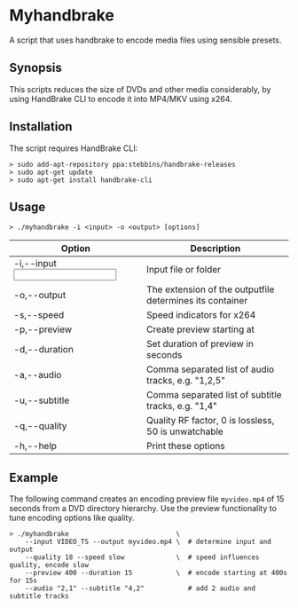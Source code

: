 # Myhandbrake

A script that uses handbrake to encode media files using sensible presets.

## Synopsis

This scripts reduces the size of DVDs and other media considerably, by using HandBrake CLI  to encode it into MP4/MKV using x264.

## Installation

The script requires HandBrake CLI:

    > sudo add-apt-repository ppa:stebbins/handbrake-releases
    > sudo apt-get update
    > sudo apt-get install handbrake-cli

## Usage

    > ./myhandbrake -i <input> -o <output> [options]

| Option | Description |
| --- |--- |
-i,--input <input>       | Input file or folder |
-o,--output <output>     | The extension of the outputfile determines its container |
-s,--speed <speed>       | Speed indicators for x264 |
-p,--preview <seconds>   | Create preview starting at <seconds> |
-d,--duration <seconds>  | Set duration of preview in seconds  |
-a,--audio <tracks>      | Comma separated list of audio tracks, e.g. "1,2,5" |
-u,--subtitle <tracks>   | Comma separated list of subtitle tracks, e.g. "1,4" |
-q,--quality <RF-factor> | Quality RF factor, 0 is lossless, 50 is unwatchable  |
-h,--help                | Print these options |

## Example

The following command creates an encoding preview file `myvideo.mp4` of 15 seconds from a DVD directory hierarchy. Use the preview functionality to tune encoding options like quality.

    > ./myhandbrake                           \
        --input VIDEO_TS --output myvideo.mp4 \  # determine input and output
        --quality 18 --speed slow             \  # speed influences quality, encode slow
        --preview 400 --duration 15           \  # encode starting at 400s for 15s
        --audio "2,1" --subtitle "4,2"           # add 2 audio and subtitle tracks

